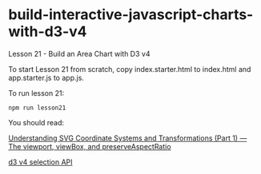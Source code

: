 # build-interactive-javascript-charts-with-d3-v4

Lesson 21 - Build an Area Chart with D3 v4

To start Lesson 21 from scratch, copy index.starter.html to index.html and app.starter.js to app.js.

To run lesson 21:
```
npm run lesson21
```

You should read:

[Understanding SVG Coordinate Systems and Transformations (Part 1) — The viewport, viewBox, and preserveAspectRatio](https://www.sarasoueidan.com/blog/svg-coordinate-systems/)

[d3 v4 selection API](https://github.com/d3/d3/blob/master/API.md#selections-d3-selection)
